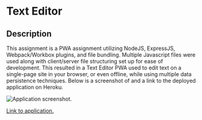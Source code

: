 # Text Editor

## Description
This assignment is a PWA assignment utilizing NodeJS, ExpressJS, Webpack/Workbox plugins, and file bundling. Multiple Javascript files were used along with client/server file structuring set up for ease of development. This resulted in a Text Editor PWA used to edit text on a single-page site in your browser, or even offline, while using multiple data persistence techniques. Below is a screenshot of and a link to the deployed application on Heroku.

![Application screenshot.](https://github.com/dmtweedy/text-editor/assets/135908704/3be47438-90b4-4e3a-86c5-16f055021214)

[Link to application.]()
